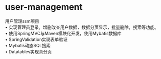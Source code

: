 # user-management
用户管理ssm项目     
•	实现管理员登录，增删改查用户数据，数据分页显示，批量删除，搜索等功能。      
•	使用SpringMVC与Maven模块化开发，使用Mybatis数据库       
•	 SpringValidation实现表单验证     
•	 Mybatis动态SQL搜索      
•	 Datatables实现真分页     
